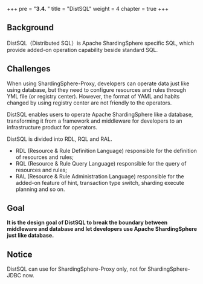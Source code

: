 +++
pre = "<b>3.4. </b>"
title = "DistSQL"
weight = 4
chapter = true
+++

## Background

DistSQL（Distributed SQL）is Apache ShardingSphere specific SQL, which provide added-on operation capability beside standard SQL.

## Challenges

When using ShardingSphere-Proxy, developers can operate data just like using database, but they need to configure resources and rules through YML file (or registry center).
However, the format of YAML and habits changed by using registry center are not friendly to the operators.

DistSQL enables users to operate Apache ShardingSphere like a database, transforming it from a framework and middleware for developers to an infrastructure product for operators.

DistSQL is divided into RDL, RQL and RAL.

 - RDL (Resource & Rule Definition Language) responsible for the definition of resources and rules;
 - RQL (Resource & Rule Query Language) responsible for the query of resources and rules;
 - RAL (Resource & Rule Administration Language) responsible for the added-on feature of hint, transaction type switch, sharding execute planning and so on.

## Goal

**It is the design goal of DistSQL to break the boundary between middleware and database and let developers use Apache ShardingSphere just like database.**

## Notice

DistSQL can use for ShardingSphere-Proxy only, not for ShardingSphere-JDBC now.
